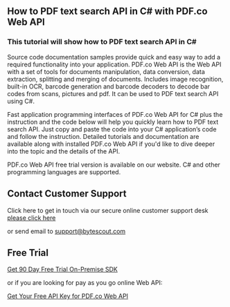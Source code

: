 ## How to PDF text search API in C# with PDF.co Web API

### This tutorial will show how to PDF text search API in C#

Source code documentation samples provide quick and easy way to add a required functionality into your application. PDF.co Web API is the Web API with a set of tools for documents manipulation, data conversion, data extraction, splitting and merging of documents. Includes image recognition, built-in OCR, barcode generation and barcode decoders to decode bar codes from scans, pictures and pdf. It can be used to PDF text search API using C#.

Fast application programming interfaces of PDF.co Web API for C# plus the instruction and the code below will help you quickly learn how to PDF text search API. Just copy and paste the code into your C# application’s code and follow the instruction. Detailed tutorials and documentation are available along with installed PDF.co Web API if you'd like to dive deeper into the topic and the details of the API.

PDF.co Web API free trial version is available on our website. C# and other programming languages are supported.

## Contact Customer Support

Click here to get in touch via our secure online customer support desk [please click here](https://bytescout.zendesk.com/hc/en-us/requests/new?subject=PDF.co%20Web%20API%20Question)

or send email to [support@bytescout.com](mailto:support@bytescout.com?subject=PDF.co%20Web%20API%20Question) 

## Free Trial

[Get 90 Day Free Trial On-Premise SDK](https://bytescout.com/download/web-installer?utm_source=github-readme)

or if you are looking for pay as you go online Web API:

[Get Your Free API Key for PDF.co Web API](https://pdf.co/documentation/api?utm_source=github-readme)